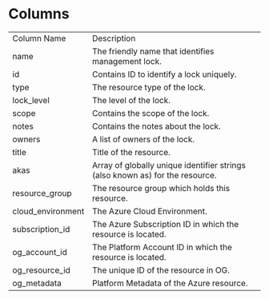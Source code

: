 # Columns  

<table>
	<tr><td>Column Name</td><td>Description</td></tr>
	<tr><td>name</td><td>The friendly name that identifies management lock.</td></tr>
	<tr><td>id</td><td>Contains ID to identify a lock uniquely.</td></tr>
	<tr><td>type</td><td>The resource type of the lock.</td></tr>
	<tr><td>lock_level</td><td>The level of the lock.</td></tr>
	<tr><td>scope</td><td>Contains the scope of the lock.</td></tr>
	<tr><td>notes</td><td>Contains the notes about the lock.</td></tr>
	<tr><td>owners</td><td>A list of owners of the lock.</td></tr>
	<tr><td>title</td><td>Title of the resource.</td></tr>
	<tr><td>akas</td><td>Array of globally unique identifier strings (also known as) for the resource.</td></tr>
	<tr><td>resource_group</td><td>The resource group which holds this resource.</td></tr>
	<tr><td>cloud_environment</td><td>The Azure Cloud Environment.</td></tr>
	<tr><td>subscription_id</td><td>The Azure Subscription ID in which the resource is located.</td></tr>
	<tr><td>og_account_id</td><td>The Platform Account ID in which the resource is located.</td></tr>
	<tr><td>og_resource_id</td><td>The unique ID of the resource in OG.</td></tr>
	<tr><td>og_metadata</td><td>Platform Metadata of the Azure resource.</td></tr>
</table>
